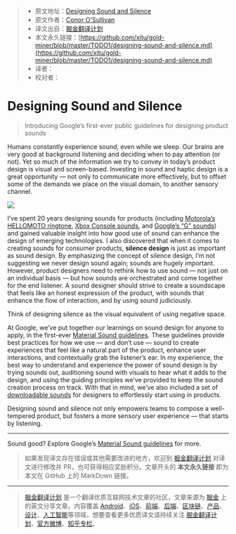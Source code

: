 > * 原文地址：[Designing Sound and Silence](https://medium.com/google-design/designing-sound-and-silence-1b9674301ec1)
> * 原文作者：[Conor O'Sullivan](https://medium.com/@conoros)
> * 译文出自：[掘金翻译计划](https://github.com/xitu/gold-miner)
> * 本文永久链接：[https://github.com/xitu/gold-miner/blob/master/TODO1/designing-sound-and-silence.md](https://github.com/xitu/gold-miner/blob/master/TODO1/designing-sound-and-silence.md)
> * 译者：
> * 校对者：

# Designing Sound and Silence

> Introducing Google’s first-ever public guidelines for designing product sounds

Humans constantly experience sound, even while we sleep. Our brains are very good at background listening and deciding when to pay attention (or not). Yet so much of the information we try to convey in today’s product design is visual and screen-based. Investing in sound and haptic design is a great opportunity — not only to communicate more effectively, but to offset some of the demands we place on the visual domain, to another sensory channel.

![](https://cdn-images-1.medium.com/max/6002/1*nQ84iSly5nrDkiNjPgHyUQ.png)

I’ve spent 20 years designing sounds for products (including [Motorola’s HELLOMOTO ringtone](https://soundcloud.com/musicandsound/moto-ringtone), [Xbox Console sounds](https://soundcloud.com/musicandsound/sets/xbox-sounds), and [Google’s “G” sounds](https://design.google/library/sound-and-vision/)) and gained valuable insight into how good use of sound can enhance the design of emerging technologies. I also discovered that when it comes to creating sounds for consumer products, **silence design** is just as important as sound design. By emphasizing the concept of silence design, I’m not suggesting we never design sound again; sounds are hugely important. However, product designers need to rethink how to use sound — not just on an individual basis — but how sounds are orchestrated and come together for the end listener. A sound designer should strive to create a soundscape that feels like an honest expression of the product, with sounds that enhance the flow of interaction, and by using sound judiciously.

Think of designing silence as the visual equivalent of using negative space.

At Google, we’ve put together our learnings on sound design for anyone to apply, in the first-ever [Material Sound guidelines](https://material.io/design/sound/about-sound.html). These guidelines provide best practices for how we use — and don’t use — sound to create experiences that feel like a natural part of the product, enhance user interactions, and contextually grab the listener’s ear. In my experience, the best way to understand and experience the power of sound design is by trying sounds out, auditioning sound with visuals to hear what it adds to the design, and using the guiding principles we’ve provided to keep the sound creation process on track. With that in mind, we’ve also included a set of [downloadable sounds](http://material.io/design/sound/sound-resources.html) for designers to effortlessly start using in products.

Designing sound and silence not only empowers teams to compose a well-tempered product, but fosters a more sensory user experience — that starts by listening.

***

Sound good? Explore Google’s [Material Sound guidelines](https://material.io/design/sound/about-sound.html) for more.

> 如果发现译文存在错误或其他需要改进的地方，欢迎到 [掘金翻译计划](https://github.com/xitu/gold-miner) 对译文进行修改并 PR，也可获得相应奖励积分。文章开头的 **本文永久链接** 即为本文在 GitHub 上的 MarkDown 链接。

---

> [掘金翻译计划](https://github.com/xitu/gold-miner) 是一个翻译优质互联网技术文章的社区，文章来源为 [掘金](https://juejin.im) 上的英文分享文章。内容覆盖 [Android](https://github.com/xitu/gold-miner#android)、[iOS](https://github.com/xitu/gold-miner#ios)、[前端](https://github.com/xitu/gold-miner#前端)、[后端](https://github.com/xitu/gold-miner#后端)、[区块链](https://github.com/xitu/gold-miner#区块链)、[产品](https://github.com/xitu/gold-miner#产品)、[设计](https://github.com/xitu/gold-miner#设计)、[人工智能](https://github.com/xitu/gold-miner#人工智能)等领域，想要查看更多优质译文请持续关注 [掘金翻译计划](https://github.com/xitu/gold-miner)、[官方微博](http://weibo.com/juejinfanyi)、[知乎专栏](https://zhuanlan.zhihu.com/juejinfanyi)。
